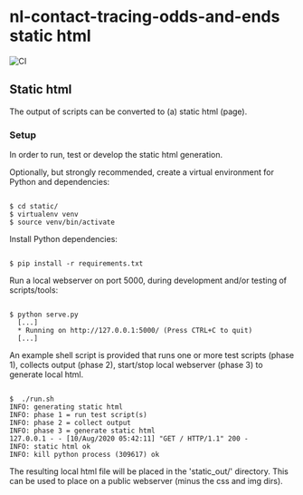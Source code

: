 # nl-contact-tracing-odds-and-ends static html

![CI](https://github.com/minvws/nl-contact-tracing-odds-and-ends/workflows/CI/badge.svg)

## Static html
The output of scripts can be converted to (a) static html (page).

### Setup
In order to run, test or develop the static html generation.

Optionally, but strongly recommended, create a virtual environment for Python and dependencies:
```

$ cd static/
$ virtualenv venv
$ source venv/bin/activate

```

Install Python dependencies:
```

$ pip install -r requirements.txt

```

Run a local webserver on port 5000, during development and/or testing of scripts/tools:
```

$ python serve.py
  [...]
  * Running on http://127.0.0.1:5000/ (Press CTRL+C to quit)
  [...]

```

An example shell script is provided that runs one or more test scripts (phase 1), collects output (phase 2), start/stop local webserver (phase 3) to generate local html.

```

$  ./run.sh
INFO: generating static html
INFO: phase 1 = run test script(s)
INFO: phase 2 = collect output
INFO: phase 3 = generate static html
127.0.0.1 - - [10/Aug/2020 05:42:11] "GET / HTTP/1.1" 200 -
INFO: static html ok
INFO: kill python process (309617) ok
```

The resulting local html file will be placed in the 'static_out/' directory. This can be used to place on a public webserver (minus the css and img dirs).


